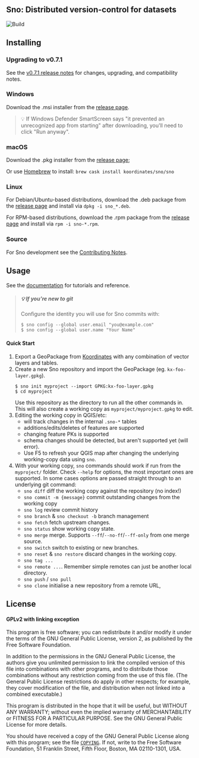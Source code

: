 Sno: Distributed version-control for datasets
---------------------------------------------

![Build](https://github.com/koordinates/sno/workflows/Build/badge.svg?event=push)

## Installing

### Upgrading to v0.7.1

See the [v0.7.1 release notes](https://github.com/koordinates/sno/releases/tag/v0.7.1) for changes, upgrading, and compatibility notes.

### Windows

Download the .msi installer from the [release page](https://github.com/koordinates/sno/releases/tag/v0.7.1).

> 💡 If Windows Defender SmartScreen says "it prevented an unrecognized app from starting" after downloading, you'll need to click "Run anyway".

### macOS

Download the .pkg installer from the [release page](https://github.com/koordinates/sno/releases/tag/v0.7.1);

Or use [Homebrew](https://brew.sh) to install: `brew cask install koordinates/sno/sno`

### Linux

For Debian/Ubuntu-based distributions, download the .deb package from the [release page](https://github.com/koordinates/sno/releases/tag/v0.7.1) and install via `dpkg -i sno_*.deb`.

For RPM-based distributions, download the .rpm package from the [release page](https://github.com/koordinates/sno/releases/tag/v0.7.1) and install via `rpm -i sno-*.rpm`.

### Source

For Sno development see the [Contributing Notes](CONTRIBUTING.md).

## Usage

See the [documentation](https://github.com/koordinates/sno/wiki) for tutorials and reference.

> ##### 💡 If you're new to git
> Configure the identity you will use for Sno commits with:
> ```console
> $ sno config --global user.email "you@example.com"
> $ sno config --global user.name "Your Name"
> ```

#### Quick Start

1. Export a GeoPackage from [Koordinates](https://koordinates.com/) with any combination of vector layers and tables.
2. Create a new Sno repository and import the GeoPackage (eg. `kx-foo-layer.gpkg`).
   ```console
   $ sno init myproject --import GPKG:kx-foo-layer.gpkg
   $ cd myproject
   ```
   Use this repository as the directory to run all the other commands in.
   This will also create a working copy as `myproject/myproject.gpkg` to edit.
4. Editing the working copy in QGIS/etc:
   * will track changes in the internal `.sno-*` tables
   * additions/edits/deletes of features are supported
   * changing feature PKs is supported
   * schema changes should be detected, but aren't supported yet (will error).
   * Use F5 to refresh your QGIS map after changing the underlying working-copy data using `sno`.
5. With your working copy, `sno` commands should work if run from the `myproject/` folder. Check `--help` for options, the most important ones are supported. In some cases options are passed straight through to an underlying git command:
    * `sno diff` diff the working copy against the repository (no index!)
    * `sno commit -m {message}` commit outstanding changes from the working copy
    * `sno log` review commit history
    * `sno branch` & `sno checkout -b` branch management
    * `sno fetch` fetch upstream changes.
    * `sno status` show working copy state.
    * `sno merge` merge. Supports `--ff`/`--no-ff`/`--ff-only` from one merge source.
    * `sno switch` switch to existing or new branches.
    * `sno reset` & `sno restore` discard changes in the working copy.
    * `sno tag ...`
    * `sno remote ...`. Remember simple remotes can just be another local directory.
    * `sno push` / `sno pull`
    * `sno clone` initialise a new repository from a remote URL,

## License

#### GPLv2 with linking exception

This program is free software; you can redistribute it and/or
modify it under the terms of the GNU General Public License,
version 2, as published by the Free Software Foundation.

In addition to the permissions in the GNU General Public License,
the authors give you unlimited permission to link the compiled
version of this file into combinations with other programs,
and to distribute those combinations without any restriction
coming from the use of this file.  (The General Public License
restrictions do apply in other respects; for example, they cover
modification of the file, and distribution when not linked into
a combined executable.)

This program is distributed in the hope that it will be useful,
but WITHOUT ANY WARRANTY; without even the implied warranty of
MERCHANTABILITY or FITNESS FOR A PARTICULAR PURPOSE.  See the
GNU General Public License for more details.

You should have received a copy of the GNU General Public License
along with this program; see the file [`COPYING`](COPYING).  If not, write to
the Free Software Foundation, 51 Franklin Street, Fifth Floor,
Boston, MA 02110-1301, USA.
